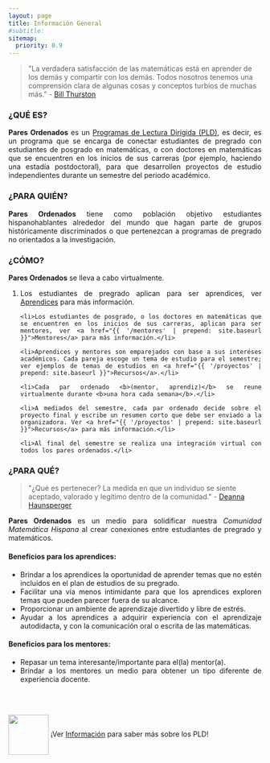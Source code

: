 ```yaml
---
layout: page
title: Información General
#subtitle:
sitemap:
  priority: 0.9
---	
```


> "La verdadera satisfacción de las matemáticas está en aprender de los demás y compartir con los demás. Todos nosotros tenemos una comprensión clara de algunas cosas y conceptos turbios de muchas más." - [Bill Thurston](https://mathoverflow.net/questions/43690/whats-a-mathematician-to-do)

### ¿QUÉ ES?
<div style="text-align: justify">
<p>
<strong>Pares Ordenados</strong> es un <a href="{{ '/info' | prepend: site.baseurl }}">Programas de Lectura Dirigida (PLD)</a>, es decir, es un programa que se encarga de conectar estudiantes de pregrado con estudiantes de posgrado en matemáticas, o con doctores en matemáticas que se encuentren en los inicios de sus carreras (por ejemplo, haciendo una estadía postdoctoral), para que desarrollen proyectos de estudio independientes durante un semestre del periodo académico.
</p>
</div>

### ¿PARA QUIÉN?
<div style="text-align: justify">
<p>
<strong>Pares Ordenados</strong> tiene como población objetivo estudiantes hispanohablantes alrededor del mundo que hagan parte de grupos históricamente discriminados o que pertenezcan a programas de pregrado no orientados a la investigación.
</p>
</div>

### ¿CÓMO?
<div style="text-align: justify">
<p><strong>Pares Ordenados</strong> se lleva a cabo virtualmente.</p>
<ol>
	<li>Los estudiantes de pregrado aplican para ser aprendices, ver <a href="{{ '/aprendices' | prepend: site.baseurl }}">Aprendices</a> para más información.</li>

	<li>Los estudiantes de posgrado, o los doctores en matemáticas que se encuentren en los inicios de sus carreras, aplican para ser mentores, ver <a href="{{ '/mentores' | prepend: site.baseurl }}">Mentores</a> para más información.</li>

	<li>Aprendices y mentores son emparejados con base a sus interéses académicos. Cada pareja escoge un tema de estudio para el semestre; ver ejemplos de temas de estudios en <a href="{{ '/proyectos' | prepend: site.baseurl }}">Recursos</a>.</li>

	<li>Cada par ordenado <b>(mentor, aprendiz)</b> se reune virtualmente durante <b>una hora cada semana</b>.</li>

	<li>A mediados del semestre, cada par ordenado decide sobre el proyecto final y escribe un resumen corto que debe ser enviado a la organizadora. Ver <a href="{{ '/proyectos' | prepend: site.baseurl }}">Recursos</a> para más información.</li>

	<li>Al final del semestre se realiza una integración virtual con todos los pares ordenados.</li>
</ol>
</div>

### ¿PARA QUÉ?
> "¿Qué es pertenecer? La medida en que un individuo se siente aceptado, valorado y legítimo dentro de la comunidad." - [Deanna Haunsperger](https://www.youtube.com/watch?v=jwAE3iHi4vM)

<div style="text-align: justify">
<p>
<strong>Pares Ordenados</strong> es un medio para solidificar nuestra <em>Comunidad Matemática Hispana</em> al crear conexiones entre estudiantes de pregrado y matemáticos.
<!--s una gran oportunidad para aquellos estudiantes interesados en seguir una educación superior en matemáticas y campos relacionados más allá del nivel de pregrado. Por otra parte, e-->
</p>
</div>

#### Beneficios para los aprendices: 
<div style="text-align: justify">
<ul>
	<li>Brindar a los aprendices la oportunidad de aprender temas que no estén incluídos en el plan de estudios de su pregrado.</li>
	<li>Facilitar una vía menos intimidante para que los aprendices exploren temas que pueden parecer fuera de su alcance.</li>
	<li>Proporcionar un ambiente de aprendizaje divertido y libre de estrés.</li>
	<li>Ayudar a los aprendices a adquirir experiencia con el aprendizaje autodidacta, y con la comunicación oral o escrita de las matemáticas.</li>
</ul>
</div>

#### Beneficios para los mentores:
<div style="text-align: justify">
<ul>
	<li>Repasar un tema interesante/importante para el(la) mentor(a).</li>
	<li>Brindar a los mentores un medio para obtener un tipo diferente de experiencia docente.</li>
</ul>
</div>

<br>
<br>
<div class = "content-dir-item">
    <p><img src="{{ '/assets/img/icons8-abscissa-100.png' | prepend: site.baseurl }}" width="80" height="80" style="vertical-align:middle"> ¡Ver <a href="{{ '/info' | prepend: site.baseurl }}">Información</a> para saber más sobre los PLD!</p>
</div>